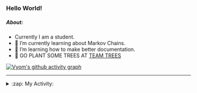 ### Hello World!

##### About:
- Currently I am a student.
- 🌱 I’m currently learning about Markov Chains.
- 🌱 I’m learning how to make better documentation.
- 🌱 GO PLANT SOME TREES AT [TEAM TREES](https://teamtrees.org/)

[![Vyom's github activity graph](https://activity-graph.herokuapp.com/graph?username=Vyvy-vi)](https://github.com/ashutosh00710/github-readme-activity-graph)

---
<details>
  <summary>:zap: My Activity:</summary>
  
<!--START_SECTION:waka-->
![Code Time](http://img.shields.io/badge/Code%20Time-834%20hrs%2025%20mins-blue)

**I'm a Night 🦉** 

```text
🌞 Morning    77 commits     ██░░░░░░░░░░░░░░░░░░░░░░░   8.22% 
🌆 Daytime    259 commits    ███████░░░░░░░░░░░░░░░░░░   27.64% 
🌃 Evening    308 commits    ████████░░░░░░░░░░░░░░░░░   32.87% 
🌙 Night      293 commits    ███████░░░░░░░░░░░░░░░░░░   31.27%

```
📅 **I'm Most Productive on Sunday** 

```text
Monday       87 commits     ██░░░░░░░░░░░░░░░░░░░░░░░   9.28% 
Tuesday      137 commits    ███░░░░░░░░░░░░░░░░░░░░░░   14.62% 
Wednesday    167 commits    ████░░░░░░░░░░░░░░░░░░░░░   17.82% 
Thursday     131 commits    ███░░░░░░░░░░░░░░░░░░░░░░   13.98% 
Friday       119 commits    ███░░░░░░░░░░░░░░░░░░░░░░   12.7% 
Saturday     100 commits    ██░░░░░░░░░░░░░░░░░░░░░░░   10.67% 
Sunday       196 commits    █████░░░░░░░░░░░░░░░░░░░░   20.92%

```


📊 **This Week I Spent My Time On** 

```text
🔥 Editors: 
VS Code                  44 mins             █████████████████████████   100.0%

🐱‍💻 Projects: 
palantir                 44 mins             █████████████████████████   100.0%

```


 Last Updated on 17/07/2022 05:06:22 UTC
<!--END_SECTION:waka-->
</details>
